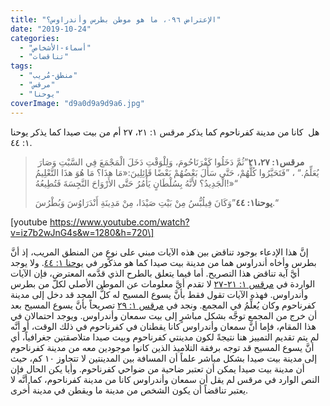 ```yaml
---
title: "الإعتراض ٠٩٦، ما هو موطن بطرس وأندراوس؟"
date: "2019-10-24"
categories: 
  - "أسماء-الأشخاص"
  - "تناقضات"
tags: 
  - "منطق-مُريب"
  - "مرقس"
  - "يوحنا"
coverImage: "d9a0d9a9d9a6.jpg"
---
```


هل  كانا من مدينة كفرناحوم كما يذكر مرقس ١: ٢١، ٢٧ أم من بيت صيدا كما يذكر يوحنا ١: ٤٤. 

>  **مرقس١: ٢١،٢٧**”ثُمَّ دَخَلُوا كَفْرَنَاحُومَ، وَلِلْوَقْتِ دَخَلَ الْمَجْمَعَ فِي السَّبْتِ وَصَارَ يُعَلِّمُ.“ ، ”فَتَحَيَّرُوا كُلُّهُمْ، حَتَّى سَأَلَ بَعْضُهُمْ بَعْضًا قَائِلِينَ:«مَا هذَا؟ مَا هُوَ هذَا التَّعْلِيمُ الْجَدِيدُ؟ لأَنَّهُ بِسُلْطَانٍ يَأْمُرُ حَتَّى الأَرْوَاحَ النَّجِسَةَ فَتُطِيعُهُ!»“
> 
> **يوحنا١: ٤٤**”وَكَانَ فِيلُبُّسُ مِنْ بَيْتِ صَيْدَا، مِنْ مَدِينَةِ أَنْدَرَاوُسَ وَبُطْرُسَ.“

\[youtube https://www.youtube.com/watch?v=iz7b2wJnG4s&w=1280&h=720\]

إنَّ هذا الإدعاء بوجود تناقض بين هذه الآيات مبني على نوعٍ من المنطق المريب، إذ أنَّ بطرس وأخاه أندراوس هما من مدينة بيت صيدا كما هو مذكور في [يوحنا ١: ٤٤](https://biblia.com/books/ar-vandyke/Jn1.44). ولا يوجد أيَّ آية تناقض هذا التصريح. أما فيما يتعلق بالطرح الذي قدَّمه المعترض، فإن الآيات الواردة في [مرقس ١: ٢١-٢٧](https://biblia.com/books/ar-vandyke/mk1.21-27) لا تقدم أيَّ معلومات عن الموطن الأصلي لكلّ من بطرس وأندراوس. فهذه الآيات تقول فقط بأنَّ يسوع المسيح له كلُّ المجد قد دخل إلى مدينة كفرناحوم وكان يُعلِّمُ في المجمع. ونجد في [مرقس ١: ٢٩](https://biblia.com/books/ar-vandyke/mk1.21-27) تصريحاً بأنَّ يسوع المسيح بعد أن خرج من المجمع توجَّه بشكل مباشرٍ إلى بيت سمعان وأندراوس. ويوجد احتمالان في هذا المقام، فإما أنَّ سمعان وأندراوس كانا يقطنان في كفرناحوم في ذلك الوقت، أو أنَّه لم يتم تقديم التمييز هنا نتيجةً لكون مدينتي كفرناحوم وبيت صيدا متلاصقتين جغرافياً، أي أنَّ يسوع المسيح قد توجه برفقة التلاميذ الذين كانوا موجودين معه من مدينة كفرناحوم إلى مدينة بيت صيدا بشكل مباشر علماً أن المسافة بين المدينتين لا تتجاوز ١٠ كم، حيث أن مدينة بيت صيدا يمكن أن تعتبر ضاحية من ضواحي كفرناحوم. وأيا يكن الحال فإن النص الوارد في مرقس لم يقل أن سمعان وأندراوس كانا من مدينة كفرناحوم، كما أنَّه لا يعتبر تناقضاً أن يكون الشخص من مدينة ما ويقطن في مدينة أُخرى.
